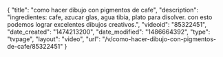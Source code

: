 {
    "title": "como hacer dibujo con pigmentos de cafe",
    "description": "ingredientes: cafe, azucar glas, agua tibia, plato para disolver. con esto podemos lograr excelentes dibujos creativos.",
    "videoid": "85322451",
    "date_created": "1474213200",
    "date_modified": "1486664392",
    "type": "tvpage",
    "layout": "video",
    "url": "\/v\/como-hacer-dibujo-con-pigmentos-de-cafe\/85322451"
}